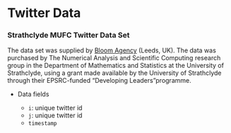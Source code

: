 # Twitter Data

### Strathclyde MUFC Twitter Data Set

The data set was supplied by [Bloom Agency](http://www.bloomagency.co.uk/)
(Leeds, UK). The data was purchased by The Numerical Analysis and Scientific Computing research group in the
Department of Mathematics and Statistics at the University of Strathclyde,
using a grant made available by the University of Strathclyde through their
EPSRC-funded “Developing Leaders”programme.

* Data fields

  - `i`: unique twitter id
  - `j`: unique twitter id
  - `timestamp`
